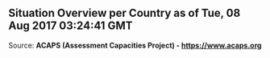 ## Situation Overview per Country as of Tue, 08 Aug 2017 03:24:41 GMT

Source: **ACAPS (Assessment Capacities Project) - https://www.acaps.org**